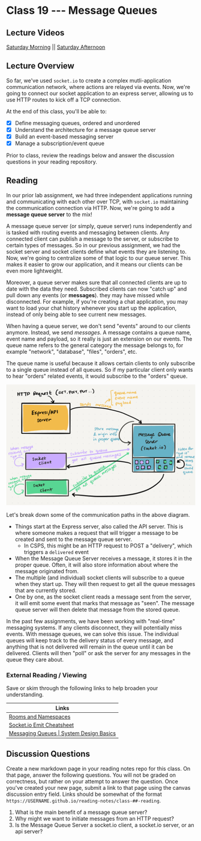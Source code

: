 # Class 19 --- Message Queues

## Lecture Videos

[Saturday Morning](https://www.youtube.com/watch?v=ZKsxKhc_skM) || [Saturday Afternoon](https://www.youtube.com/watch?v=1o2UrhI4MhE)

## Lecture Overview

So far, we've used `socket.io` to create a complex mutli-application communication network, where actions are relayed via events. Now, we're going to connect our socket application to an express server, allowing us to use HTTP routes to kick off a TCP connection. 

At the end of this class, you'll be able to:

-   [x] Define messaging queues, ordered and unordered
-   [x] Understand the architecture for a message queue server
-   [x] Build an event-based messaging server
-   [x] Manage a subscription/event queue

Prior to class, review the readings below and answer the discussion questions in your reading repository.

## Reading

In our prior lab assignment, we had three independent applications running and communicating with each other over TCP, with `socket.io` maintaining the communication connection via HTTP. Now, we're going to add a **message queue server** to the mix! 

A message queue server (or simply, queue server) runs independently and is tasked with routing events and messaging between clients. Any connected client can publish a message to the server, or subscribe to certain types of messages. So in our previous assignment, we had the socket server and socket clients define what events they are listening to. Now, we're going to centralize some of that logic to our queue server. This makes it easier to grow our application, and it means our clients can be even more lightweight. 

Moreover, a queue server makes sure that all connected clients are up to date with the data they need. Subscribed clients can now "catch up" and pull down any events (or **messages**). they may have missed while disconnected. For example, if you're creating a chat application,  you may want to load your chat history whenever you start up the application, instead of only being able to see current new messages. 

When having a queue server, we don't send "events" around to our clients anymore. Instead, we send *messages*. A message contains a queue name, event name and payload, so it really is just an extension on our events. The queue name refers to the general category the message belongs to, for example "network", "database", "files", "orders", etc. 

The queue name is useful because it allows certain clients to only subscribe to a single queue instead of all queues. So if my particular client only wants to hear "orders" related events, it would subscribe to the "orders" queue. 

![Message Queue Server](./assets/message-queue-server.png)

Let's break down some of the communication paths in the above diagram. 

* Things start at the Express server, also called the API server. This is where someone makes a request that will trigger a message to be created and sent to the message queue server. 
  * In CSPS, this might be an HTTP request to POST a "delivery", which triggers a `delivered` event
* When the Message Queue Server receives a message, it stores it in the proper queue. Often, it will also store information about where the message originated from. 
* The multiple (and individual) socket clients will subscribe to a queue when they start up. They will then request to get all the queue messages that are currently stored.
* One by one, as the socket client reads a message sent from the server, it will emit some event that marks that message as "seen". The message queue server will then delete that message from the stored queue.  

In the past few assignments, we have been working with "real-time" messaging systems. If any clients disconnect, they will potentially miss events. With message queues, we can solve this issue. The individual queues will keep track to the delivery status of every message, and anything that is not delivered will remain in the queue until it can be delivered. Clients will then "poll" or ask the server for any messages in the queue they care about. 

### External Reading / Viewing

Save or skim through the following links to help broaden your understanding.

| Links                                                        |
| ------------------------------------------------------------ |
| [Rooms and Namespaces](https://socket.io/docs/rooms-and-namespaces/) |
| [Socket.io Emit Cheatsheet](https://socket.io/docs/emit-cheatsheet/) |
| [Messaging Queues \| System Design Basics](https://www.youtube.com/watch?v=sfQwMu0SCT8) |

## Discussion Questions

Create a new markdown page in your reading notes repo for this class. On that page, answer the following questions. You will not be graded on correctness, but rather on your attempt to answer the question. Once you've created your new page, submit a link to that page using the canvas discussion entry field. Links should be somewhat of the format `https://USERNAME.github.io/reading-notes/class-##-reading`.

1. What is the main benefit of a message queue server? 
2. Why might we want to initiate messages from an HTTP request? 
3. Is the Message Queue Server a socket.io client, a socket.io server, or an api server?
